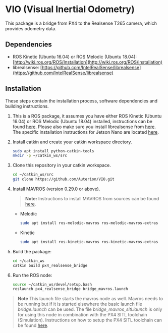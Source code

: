 # VIO (Visual Inertial Odometry)


This package is a bridge from PX4 to the Realsense T265 camera, which provides odometry data.

## Dependencies
* ROS Kinetic (Ubuntu 16.04) or ROS Melodic (Ubuntu 18.04): [http://wiki.ros.org/ROS/Installation](http://wiki.ros.org/ROS/Installation)
* librealsense: [https://github.com/IntelRealSense/librealsense](https://github.com/IntelRealSense/librealsense)


## Installation
These steps contain the installation process, software dependencies and building instructions.

1. This is a ROS package, it assumes you have either ROS Kinetic (Ubuntu 16.04) or ROS Melodic (Ubuntu 18.04) installed, instructions can be found [here](http://wiki.ros.org/ROS/Installation). Please also make sure you install librealsense from [here](https://github.com/IntelRealSense/librealsense). The specific installation instructions for Jetson Nano are located [here](https://github.com/IntelRealSense/librealsense/blob/master/doc/installation_jetson.md).

1. Install catkin and create your catkin workspace directory.

   ```bash
   sudo apt install python-catkin-tools
   mkdir -p ~/catkin_ws/src
   ```

1. Clone this repository in your catkin workspace.

   ```bash
   cd ~/catkin_ws/src
   git clone https://github.com/Auterion/VIO.git
   ```

1. Install MAVROS (version 0.29.0 or above).
   > **Note:** Instructions to install MAVROS from sources can be found [here](https://dev.px4.io/en/ros/mavros_installation.html).
   
   * Melodic
     ```bash
     sudo apt install ros-melodic-mavros ros-melodic-mavros-extras
     ```
   * Kinetic
     ```bash
     sudo apt install ros-kinetic-mavros ros-kinetic-mavros-extras
     ```

1. Build the package:

   ```bash
   cd ~/catkin_ws
   catkin build px4_realsense_bridge
   ```

1. Run the ROS node:

   ```bash
   source ~/catkin_ws/devel/setup.bash
   roslaunch px4_realsense_bridge bridge_mavros.launch
   ```

  > **Note** This launch file starts the mavros node as well. Mavros needs to be running but if it is started elsewhere the basic launch file *bridge.launch* can be used. The file *bridge_mavros_sitl.launch* is only for using this node in combination with the PX4 SITL toolchain (Simulation). Instructions on how to setup the PX4 SITL toolchain can be found [here](http://dev.px4.io/en/setup/dev_env_linux_ubuntu.html#common-dependencies). 

